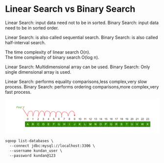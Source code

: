 # Linear Search vs Binary Search

Linear Search: input data need not to be in sorted.	
Binary Search: input data need to be in sorted order.

Linear Search: is also called sequential search.
Binary Search: is also called half-interval search.

The time complexity of linear search O(n). 	
The time complexity of binary search O(log n).

Linear Search: Multidimensional array can be used.
Binary Search: Only single dimensional array is used.

Linear Search: performs equality comparisons,less complex,very slow process.
Binary Search: performs ordering comparisons,more complex,very fast process.

![linearVSbinary_Search.png](linearVSbinary_Search.png)

```
sqoop list-databases \
  --connect jdbc:mysql://localhost:3306 \
  --username kundan_user \
  --password kundan@123

```